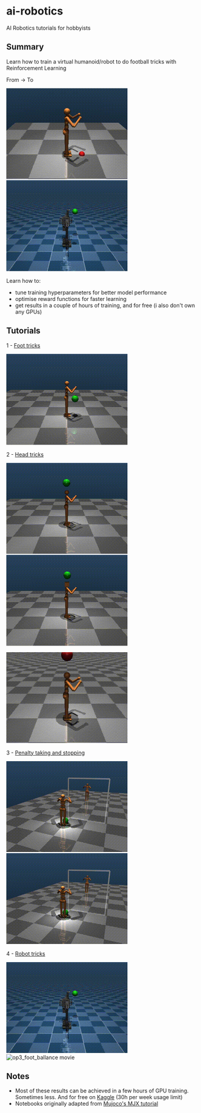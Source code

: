 # ai-robotics
AI Robotics tutorials for hobbyists

## Summary
Learn how to train a virtual humanoid/robot to do football tricks with Reinforcement Learning

From -> To

![humanoid_falling movie](https://github.com/goncalog/ai-robotics/raw/main/gifs/first.gif)
![op3_foot_bounces movie](https://github.com/goncalog/ai-robotics/raw/main/gifs/op3_17.gif)

Learn how to:
- tune training hyperparameters for better model performance
- optimise reward functions for faster learning
- get results in a couple of hours of training, and for free (i also don't own any GPUs)

## Tutorials
1 - [Foot tricks](https://github.com/goncalog/ai-robotics/blob/main/tutorials/foot_tricks.ipynb)

![humanoid_foot_bounces movie](https://github.com/goncalog/ai-robotics/raw/main/gifs/humanoid_foot_84.gif)

2 - [Head tricks](https://github.com/goncalog/ai-robotics/blob/main/tutorials/head_tricks.ipynb)

![humanoid_head_bounces movie](https://github.com/goncalog/ai-robotics/raw/main/gifs/humanoid_head_7.gif)
![humanoid_box_head_bounces movie](https://github.com/goncalog/ai-robotics/raw/main/gifs/humanoid_box_head_30.gif)

![humanoid_head_ballance movie](https://github.com/goncalog/ai-robotics/raw/main/gifs/humanoid_head_balance.gif)

3 - [Penalty taking and stopping](https://github.com/goncalog/ai-robotics/blob/main/tutorials/penalties.ipynb)

![great_goal movie](https://github.com/goncalog/ai-robotics/raw/main/gifs/great_goal.gif)
![great_save movie](https://github.com/goncalog/ai-robotics/raw/main/gifs/great_save.gif)

4 - [Robot tricks](https://github.com/goncalog/ai-robotics/blob/main/tutorials/robot_tricks.ipynb)

![op3_foot_bounces movie](https://github.com/goncalog/ai-robotics/raw/main/gifs/op3_17.gif)
![op3_foot_ballance movie](https://github.com/goncalog/ai-robotics/raw/main/gifs/op3_foot_ballance.gif)

## Notes
* Most of these results can be achieved in a few hours of GPU training. Sometimes less. And for free on [Kaggle](https://www.kaggle.com/) (30h per week usage limit)
* Notebooks originally adapted from [Mujoco's MJX tutorial](https://colab.research.google.com/github/google-deepmind/mujoco/blob/main/mjx/tutorial.ipynb)
